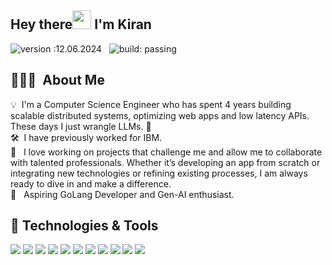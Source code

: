 
## Hey there<img src="https://raw.githubusercontent.com/MartinHeinz/MartinHeinz/master/wave.gif" width="30px"> I'm Kiran
![version :12.06.2024](https://img.shields.io/badge/version-12.06.2024-informational) &nbsp;
![build: passing](https://img.shields.io/badge/build-passing-success)

## 👨🏻‍💻 &nbsp;About Me

💡 &nbsp;I'm a Computer Science Engineer who has spent 4 years building scalable distributed systems, optimizing web apps and low latency APIs. These days I just wrangle LLMs. 🤖 \
🛠 &nbsp;I have previously worked for IBM. \
🌟 &nbsp; I love working on projects that challenge me and allow me to collaborate with talented professionals. Whether it’s developing an app from scratch or integrating new technologies or refining existing processes, I am always ready to dive in and make a difference.  \
🌱 &nbsp; Aspiring GoLang Developer and Gen-AI enthusiast. 

## 🔧 Technologies & Tools
![](https://img.shields.io/badge/Code-Java-informational?style=flat&logo=java&logoColor=white&color=2bbc8a)
![](https://img.shields.io/badge/Code-Python-informational?style=flat&logo=python&logoColor=white&color=2bbc8a)
![](https://img.shields.io/badge/Code-JavaScript-informational?style=flat&logo=javascript&logoColor=white&color=2bbc8a)
![](https://img.shields.io/badge/Code-React-informational?style=flat&logo=react&logoColor=white&color=2bbc8a)
![](https://img.shields.io/badge/Code-Tailwind-informational?style=flat&logo=tailwindcss&logoColor=white&color=2bbc8a)
![](https://img.shields.io/badge/Tools-MySQL-informational?style=flat&logo=mysql&logoColor=white&color=2bbc8a)
![](https://img.shields.io/badge/Tools-Docker-informational?style=flat&logo=docker&logoColor=white&color=2bbc8a)
![](https://img.shields.io/badge/Tools-Kubernetes-informational?style=flat&logo=kubernetes&logoColor=white&color=2bbc8a)
![](https://img.shields.io/badge/Cloud-AWS-informational?style=flat&logo=amazonaws&logoColor=white&color=2bbc8a)
![](https://img.shields.io/badge/Editor-Eclipse-informational?style=flat&logo=eclipseide&logoColor=white&color=2bbc8a)
![](https://img.shields.io/badge/Editor-VSCode-informational?style=flat&logo=visualstudiocode&logoColor=white&color=2bbc8a)


<!--
**Kiran9223/Kiran9223** is a ✨ _special_ ✨ repository because its `README.md` (this file) appears on your GitHub profile.

Here are some ideas to get you started:

- 🔭 I’m currently working on ...
- 🌱 I’m currently learning ...
- 👯 I’m looking to collaborate on ...
- 🤔 I’m looking for help with ...
- 💬 Ask me about ...
- 📫 How to reach me: ...
- 😄 Pronouns: ...
- ⚡ Fun fact: ...
-->
